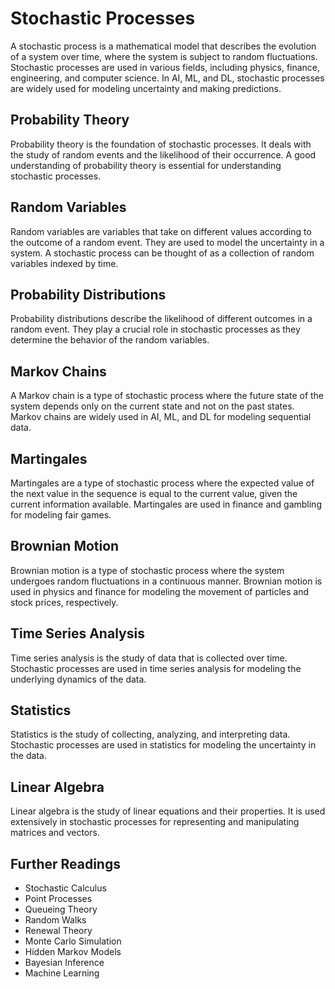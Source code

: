 # Stochastic Processes

A stochastic process is a mathematical model that describes the evolution of a system over time, where the system is subject to random fluctuations. Stochastic processes are used in various fields, including physics, finance, engineering, and computer science. In AI, ML, and DL, stochastic processes are widely used for modeling uncertainty and making predictions.

## Probability Theory

Probability theory is the foundation of stochastic processes. It deals with the study of random events and the likelihood of their occurrence. A good understanding of probability theory is essential for understanding stochastic processes.

## Random Variables

Random variables are variables that take on different values according to the outcome of a random event. They are used to model the uncertainty in a system. A stochastic process can be thought of as a collection of random variables indexed by time.

## Probability Distributions

Probability distributions describe the likelihood of different outcomes in a random event. They play a crucial role in stochastic processes as they determine the behavior of the random variables.

## Markov Chains

A Markov chain is a type of stochastic process where the future state of the system depends only on the current state and not on the past states. Markov chains are widely used in AI, ML, and DL for modeling sequential data.

## Martingales

Martingales are a type of stochastic process where the expected value of the next value in the sequence is equal to the current value, given the current information available. Martingales are used in finance and gambling for modeling fair games.

## Brownian Motion

Brownian motion is a type of stochastic process where the system undergoes random fluctuations in a continuous manner. Brownian motion is used in physics and finance for modeling the movement of particles and stock prices, respectively.

## Time Series Analysis

Time series analysis is the study of data that is collected over time. Stochastic processes are used in time series analysis for modeling the underlying dynamics of the data.

## Statistics

Statistics is the study of collecting, analyzing, and interpreting data. Stochastic processes are used in statistics for modeling the uncertainty in the data.

## Linear Algebra

Linear algebra is the study of linear equations and their properties. It is used extensively in stochastic processes for representing and manipulating matrices and vectors.

## Further Readings

- Stochastic Calculus
- Point Processes
- Queueing Theory
- Random Walks
- Renewal Theory
- Monte Carlo Simulation
- Hidden Markov Models
- Bayesian Inference
- Machine Learning
